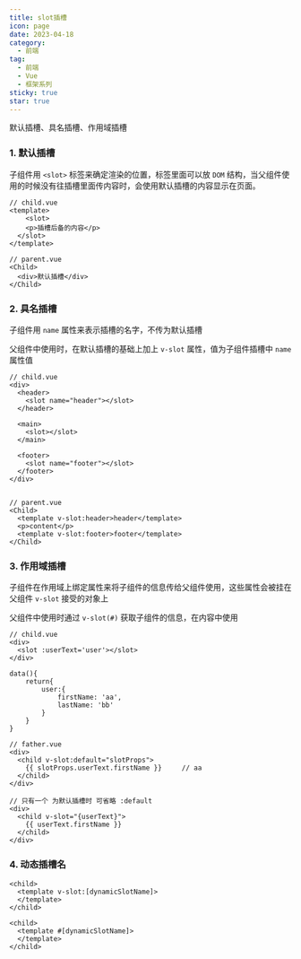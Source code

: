 ```yaml
---
title: slot插槽
icon: page
date: 2023-04-18
category:
  - 前端
tag:
  - 前端
  - Vue
  - 框架系列
sticky: true
star: true
---
```


默认插槽、具名插槽、作用域插槽

<!-- more -->

### 1. 默认插槽

子组件用 `<slot>` 标签来确定渲染的位置，标签里面可以放 `DOM` 结构，当父组件使用的时候没有往插槽里面传内容时，会使用默认插槽的内容显示在页面。

```vue
// child.vue
<template>
	<slot>
    <p>插槽后备的内容</p>
  </slot>
</template>

// parent.vue
<Child>
  <div>默认插槽</div>
</Child>
```

### 2. 具名插槽

子组件用 `name` 属性来表示插槽的名字，不传为默认插槽

父组件中使用时，在默认插槽的基础上加上 `v-slot` 属性，值为子组件插槽中 `name` 属性值

```vue
// child.vue
<div>
  <header>
    <slot name="header"></slot>
  </header>
  
  <main>
    <slot></slot>
  </main>
  
  <footer>
    <slot name="footer"></slot>
  </footer>
</div>


// parent.vue
<Child>
  <template v-slot:header>header</template>
  <p>content</p>
  <template v-slot:footer>footer</template>
</Child>
```

### 3. 作用域插槽

子组件在作用域上绑定属性来将子组件的信息传给父组件使用，这些属性会被挂在父组件 `v-slot` 接受的对象上

父组件中使用时通过 `v-slot(#)` 获取子组件的信息，在内容中使用

```vue
// child.vue
<div>
  <slot :userText='user'></slot>
</div>

data(){
	return{
		user:{
			firstName: 'aa',
			lastName: 'bb'
		}
	}
}

// father.vue
<div>
  <child v-slot:default="slotProps">
    {{ slotProps.userText.firstName }}     // aa
  </child>
</div>

// 只有一个 为默认插槽时 可省略 :default
<div>
  <child v-slot="{userText}">
    {{ userText.firstName }}  
  </child>
</div>
```

### 4. 动态插槽名

```vue
<child>
  <template v-slot:[dynamicSlotName]>
  </template>
</child>

<child>
  <template #[dynamicSlotName]>
  </template>
</child>
```

